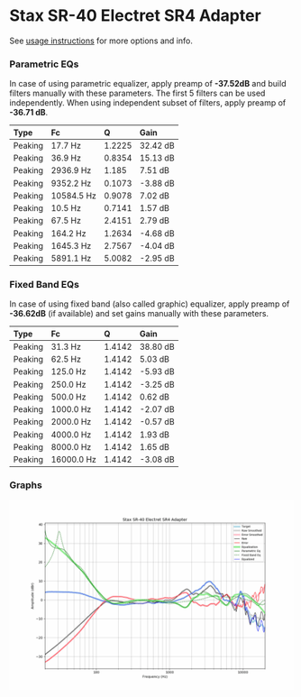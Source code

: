 # Stax SR-40 Electret SR4 Adapter
See [usage instructions](https://github.com/jaakkopasanen/AutoEq#usage) for more options and info.

### Parametric EQs
In case of using parametric equalizer, apply preamp of **-37.52dB** and build filters manually
with these parameters. The first 5 filters can be used independently.
When using independent subset of filters, apply preamp of **-36.71 dB**.

| Type    | Fc         |      Q | Gain     |
|:--------|:-----------|:-------|:---------|
| Peaking | 17.7 Hz    | 1.2225 | 32.42 dB |
| Peaking | 36.9 Hz    | 0.8354 | 15.13 dB |
| Peaking | 2936.9 Hz  | 1.185  | 7.51 dB  |
| Peaking | 9352.2 Hz  | 0.1073 | -3.88 dB |
| Peaking | 10584.5 Hz | 0.9078 | 7.02 dB  |
| Peaking | 10.5 Hz    | 0.7141 | 1.57 dB  |
| Peaking | 67.5 Hz    | 2.4151 | 2.79 dB  |
| Peaking | 164.2 Hz   | 1.2634 | -4.68 dB |
| Peaking | 1645.3 Hz  | 2.7567 | -4.04 dB |
| Peaking | 5891.1 Hz  | 5.0082 | -2.95 dB |

### Fixed Band EQs
In case of using fixed band (also called graphic) equalizer, apply preamp of **-36.62dB**
(if available) and set gains manually with these parameters.

| Type    | Fc         |      Q | Gain     |
|:--------|:-----------|:-------|:---------|
| Peaking | 31.3 Hz    | 1.4142 | 38.80 dB |
| Peaking | 62.5 Hz    | 1.4142 | 5.03 dB  |
| Peaking | 125.0 Hz   | 1.4142 | -5.93 dB |
| Peaking | 250.0 Hz   | 1.4142 | -3.25 dB |
| Peaking | 500.0 Hz   | 1.4142 | 0.62 dB  |
| Peaking | 1000.0 Hz  | 1.4142 | -2.07 dB |
| Peaking | 2000.0 Hz  | 1.4142 | -0.57 dB |
| Peaking | 4000.0 Hz  | 1.4142 | 1.93 dB  |
| Peaking | 8000.0 Hz  | 1.4142 | 1.65 dB  |
| Peaking | 16000.0 Hz | 1.4142 | -3.08 dB |

### Graphs
![](./Stax%20SR-40%20Electret%20SR4%20Adapter.png)